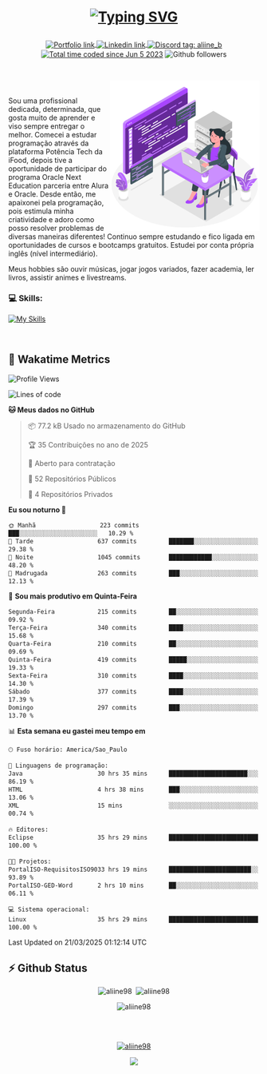 # <p align = "center"><a href="https://git.io/typing-svg"><img src="https://readme-typing-svg.demolab.com?font=Space+Mono&size=28&pause=1000&duration=4000&color=8E58F7&vCenter=true&width=500&lines=%E2%9C%A8+Ol%C3%A1%2C+sou+Aline+Bevilacqua;%E2%9C%A8+Desenvolvedora+Web!" alt="Typing SVG" /></a></p>

<p align = "center">
    <a href="https://aliine98.github.io" target="_blank">
        <img alt="Portfolio link" align="center" src = "https://img.shields.io/badge/portfolio-8A2BE2?style=for-the-badge">
    </a>
    <a href="https://www.linkedin.com/in/aline-bevilacqua/" target="_blank">
        <img alt="Linkedin link" align="center" src = "https://img.shields.io/badge/LinkedIn-0077B5?style=for-the-badge&logo=linkedin&logoColor=white">
    </a>
    <a href="https://discord.com/" target="_blank">
        <img alt="Discord tag: aliine_b" align="center" src="https://img.shields.io/badge/-aliine__b-5865f2?style=flat-square&logo=Discord&logoColor=FFF" height="28">
    </a>
    <a href="https://wakatime.com/@aliine"><img src="https://wakatime.com/badge/user/d705bdc6-1244-4026-9380-8de8c1599f8d.svg?style=for-the-badge" alt="Total time coded since Jun 5 2023" align="center"/></a>
    <img alt="Github followers" align="center" src="https://img.shields.io/github/followers/Aliine98?style=for-the-badge&color=bf0f47&logo=github&logoColor=white">
</p><br>

<a href="https://storyset.com/"><img src="./assets/coding-amico.svg" width="300" align="right"></a>

<div align="left">
<br>

Sou uma profissional dedicada, determinada, que gosta muito de aprender e viso sempre entregar o melhor. Comecei a estudar programação através da plataforma Potência Tech da iFood, depois tive a oportunidade de participar do programa Oracle Next Education parceria entre Alura e Oracle. Desde então, me apaixonei pela programação, pois estimula minha criatividade e adoro como posso resolver problemas de diversas maneiras diferentes! Continuo sempre estudando e fico ligada em oportunidades de cursos e bootcamps gratuitos.
Estudei por conta própria inglês (nível intermediário).

Meus hobbies são ouvir músicas, jogar jogos variados, fazer academia, ler livros, assistir animes e livestreams.

### 💻 Skills:
[![My Skills](https://skillicons.dev/icons?i=html,css,js,java,tailwind,mysql,hibernate,ts,nuxt,firebase,express,mongo,kotlin,androidstudio&perline=5)](https://skillicons.dev)
</div>
<br>

## 🚀 Wakatime Metrics

<!--START_SECTION:waka-->
![Profile Views](http://img.shields.io/badge/Visualizac%C3%B5es%20do%20perfil-0-blue)

![Lines of code](https://img.shields.io/badge/Desde%20o%20Hello%20World%20eu%20escrevi-420.4%20thousand%20linhas%20de%20c%C3%B3digo-blue)

**🐱 Meus dados no GitHub** 

> 📦 77.2 kB Usado no armazenamento do GitHub 
 > 
> 🏆 35 Contribuições no ano de 2025
 > 
> 💼 Aberto para contratação
 > 
> 📜 52 Repositórios Públicos 
 > 
> 🔑 4 Repositórios Privados 
 > 
**Eu sou noturno 🦉** 

```text
🌞 Manhã                  223 commits         ███░░░░░░░░░░░░░░░░░░░░░░   10.29 % 
🌆 Tarde                  637 commits         ███████░░░░░░░░░░░░░░░░░░   29.38 % 
🌃 Noite                  1045 commits        ████████████░░░░░░░░░░░░░   48.20 % 
🌙 Madrugada              263 commits         ███░░░░░░░░░░░░░░░░░░░░░░   12.13 % 
```
📅 **Sou mais produtivo em Quinta-Feira** 

```text
Segunda-Feira            215 commits         ██░░░░░░░░░░░░░░░░░░░░░░░   09.92 % 
Terça-Feira              340 commits         ████░░░░░░░░░░░░░░░░░░░░░   15.68 % 
Quarta-Feira             210 commits         ██░░░░░░░░░░░░░░░░░░░░░░░   09.69 % 
Quinta-Feira             419 commits         █████░░░░░░░░░░░░░░░░░░░░   19.33 % 
Sexta-Feira              310 commits         ████░░░░░░░░░░░░░░░░░░░░░   14.30 % 
Sábado                   377 commits         ████░░░░░░░░░░░░░░░░░░░░░   17.39 % 
Domingo                  297 commits         ███░░░░░░░░░░░░░░░░░░░░░░   13.70 % 
```


📊 **Esta semana eu gastei meu tempo em** 

```text
🕑︎ Fuso horário: America/Sao_Paulo

💬 Linguagens de programação: 
Java                     30 hrs 35 mins      ██████████████████████░░░   86.19 % 
HTML                     4 hrs 38 mins       ███░░░░░░░░░░░░░░░░░░░░░░   13.06 % 
XML                      15 mins             ░░░░░░░░░░░░░░░░░░░░░░░░░   00.74 % 

🔥 Editores: 
Eclipse                  35 hrs 29 mins      █████████████████████████   100.00 % 

🐱‍💻 Projetos: 
PortalISO-RequisitosISO9033 hrs 19 mins      ███████████████████████░░   93.89 % 
PortalISO-GED-Word       2 hrs 10 mins       ██░░░░░░░░░░░░░░░░░░░░░░░   06.11 % 

💻 Sistema operacional: 
Linux                    35 hrs 29 mins      █████████████████████████   100.00 % 
```


 Last Updated on 21/03/2025 01:12:14 UTC
<!--END_SECTION:waka-->
 
## ⚡ Github Status

<p align="center"><img src="https://my-github-readme-stats-aliine98.vercel.app/api?username=aliine98&show_icons=true&locale=en&theme=radical" alt="aliine98" />&nbsp;&nbsp;<img src="https://my-github-readme-stats-aliine98.vercel.app/api/top-langs?username=aliine98&show_icons=true&locale=en&layout=compact&theme=radical&exclude_repo=my-github-readme-stats,my-github-readme-streak-stats,github-readme-streak-stats,ajax-com-js-puro&hide=c%2B%2B,cmake&langs_count=8" alt="aliine98" /></p>

<p align="center"><img src="https://my-github-readme-streak-stats.vercel.app?user=aliine98&theme=radical" alt="aliine98" /></p>

<br><br>
<p align="center"> <a href="https://github.com/ryo-ma/github-profile-trophy" target="_blank"><img src="https://github-profile-trophy.vercel.app/?username=aliine98&theme=radical&column=4" alt="aliine98" /></a> </p>

<p align="center"><img src="https://media4.giphy.com/media/C1bBFL2dMQxA4/giphy.gif?cid=ecf05e47z7xqxd7gboyuplq95r7v869x9bi8msk1upllpme2&ep=v1_gifs_search&rid=giphy.gif&ct=g" width="700"></p>
